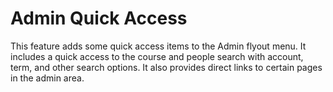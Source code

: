 # Admin Quick Access

This feature adds some quick access items to the Admin flyout menu. It includes a quick access to the course and people search with account, term, and other search options. It also provides direct links to certain pages in the admin area.